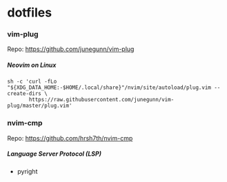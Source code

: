 # dotfiles

### vim-plug
Repo: https://github.com/junegunn/vim-plug

##### Neovim on Linux
```
sh -c 'curl -fLo "${XDG_DATA_HOME:-$HOME/.local/share}"/nvim/site/autoload/plug.vim --create-dirs \
       https://raw.githubusercontent.com/junegunn/vim-plug/master/plug.vim'
```

### nvim-cmp
Repo: https://github.com/hrsh7th/nvim-cmp

##### Language Server Protocol (LSP)
- pyright
